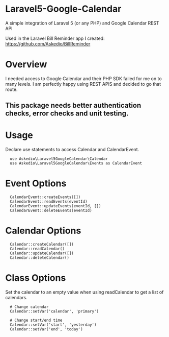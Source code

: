 # Laravel5-Google-Calendar
A simple integration of Laravel 5 (or any PHP) and Google Calendar REST API

Used in the Laravel Bill Reminder app I created:
https://github.com/Askedio/BillReminder

# Overview
I needed access to Google Calendar and their PHP SDK failed for me on to many levels. I am perfectly happy using REST APIS and decided to go that route.


## This package needs better authentication checks, error checks and unit testing.

# Usage

Declare use statements to access Calendar and CalendarEvent.
~~~
  use Askedio\Laravel5GoogleCalendar\Calendar
  use Askedio\Laravel5GoogleCalendar\Events as CalendarEvent
~~~


# Event Options

~~~
  CalendarEvent::createEvents([])
  CalendarEvent::readEvents(eventId)
  CalendarEvent::updateEvents(eventId, [])
  CalendarEvent::deleteEvents(eventId)
~~~

# Calendar Options

~~~
  Calendar::createCalendar([])
  Calendar::readCalendar()
  Calendar::updateCalendar([])
  Calendar::deleteCalendar()
~~~

# Class Options
Set the calendar to an empty value when using readCalendar to get a list of calendars.

~~~
  # Change calendar
  Calendar::setVar('calendar', 'primary')

  # Change start/end time
  Calendar::setVar('start', 'yesterday')
  Calendar::setVar('end', 'today')
~~~
